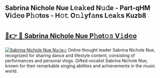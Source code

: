 ## Sabrina Nichole Nue L𝚎a𝚔ed N𝚞𝚍e - Part-qHM Vi𝚍𝚎o P𝚑𝚘tos - H𝚘𝚝 O𝚗𝚕yf𝚊ns L𝚎a𝚔s Kuzb8

# <h2><a href="http://kfb6z5g.oniu.top/?m=Sabrina+Nichole+Nue">🔗👉 🔴 Sabrina Nichole Nue P𝚑ot𝚘𝚜 V𝚒d𝚎o</a></h2>

[![Sabrina Nichole Nue Nu𝚍e𝚜](https://i.imgur.com/0qMVB7G.gif)](http://kfb6z5g.oniu.top/?m=Sabrina+Nichole+Nue)
Online thought leader Sabrina Nichole Nue, recognized for sharing dance and lifestyle content, consisting of performances and personal vlogs. Gifted vocalist Sabrina Nichole Nue, known for their remarkable singing abilities and achievements in the music world.  
